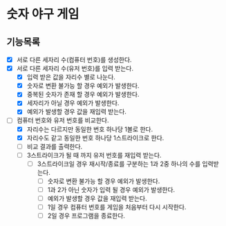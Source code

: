 # 숫자 야구 게임

## 기능목록

- [x] 서로 다른 세자리 수(컴퓨터 번호)를 생성한다.
- [x] 서로 다른 세자리 수(유저 번호)를 입력 받는다.
    - [x] 입력 받은 값을 자리수 별로 나눈다.
    - [x] 숫자로 변환 불가능 할 경우 예외가 발생한다.
    - [x] 중복된 숫자가 존재 할 경우 예외가 발생한다.
    - [x] 세자리가 아닐 경우 예외가 발생한다.
    - [x] 예외가 발생할 경우 값을 재입력 받는다.
- [ ] 컴퓨터 번호와 유저 번호를 비교한다.
    - [x] 자리수는 다르지만 동일한 번호 하나당 1볼로 한다.
    - [x] 자리수도 같고 동일한 번호 하나당 1스트라이크로 한다.
    - [ ] 비교 결과를 출력한다.
    - [ ] 3스트라이크가 될 때 까지 유저 번호를 재입력 받는다.
        - [ ] 3스트라이크일 경우 재시작/종료를 구분하는 1과 2중 하나의 수를 입력받는다.
            - [ ] 숫자로 변환 불가능 할 경우 예외가 발생한다.
            - [ ] 1과 2가 아닌 숫자가 입력 될 경우 예외가 발생한다.
            - [ ] 예외가 발생할 경우 값을 재입력 받는다.
            - [ ] 1일 경우 컴퓨터 번호를 게임을 처음부터 다시 시작한다.
            - [ ] 2일 경우 프로그램을 종료한다.